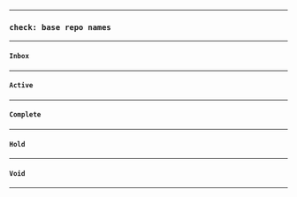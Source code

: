 
---
### `check: base repo names`
---

#### `Inbox`
---

#### `Active`
---

#### `Complete`
---

#### `Hold`
---

#### `Void`
---
